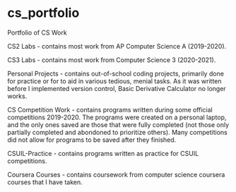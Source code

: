 # cs_portfolio
Portfolio of CS Work

CS2 Labs - contains most work from AP Computer Science A (2019-2020).

CS3 Labs - contains most work from Computer Science 3 (2020-2021).

Personal Projects - contains out-of-school coding projects, primarily done for practice or for to aid in various tedious, menial tasks. As it was written before I implemented version control, Basic Derivative Calculator no longer works.

CS Competition Work - contains programs written during some official competitions 2019-2020. The programs were created on a personal laptop, and the only ones saved are those that were fully completed (not those only partially completed and abondoned to prioritize others). Many competitions did not allow for programs to be saved after they finished.

CSUIL-Practice - contains programs written as practice for CSUIL competitions.

Coursera Courses - contains coursework from computer science coursera courses that I have taken.